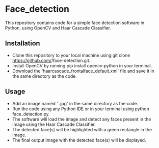 # Face_detection

This repository contains code for a simple face detection software in Python, using OpenCV and Haar Cascade Classifier.

<b><h2>Installation</b></h2>

- Clone this repository to your local machine using git clone https://github.com/<your-username>/face-detection.git.
- Install OpenCV by running pip install opencv-python in your terminal.
- Download the 'haarcascade_frontalface_default.xml' file and save it in the same directory as the code.

<b><h2>Usage</b></h2>

- Add an image named '   .jpg' in the same directory as the code.
- Run the code using any Python IDE or in your terminal using python face_detection.py.
- The software will load the image and detect any faces present in the image using the Haar Cascade Classifier.
- The detected face(s) will be highlighted with a green rectangle in the image.
- The final output image with the detected face(s) will be displayed.
